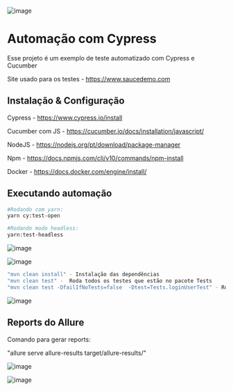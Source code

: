 ![image](https://github.com/user-attachments/assets/5f10a55d-13b1-43de-8519-ce1d244c8de0)


# Automação com Cypress 

Esse projeto é um exemplo de teste automatizado com Cypress e Cucumber 

Site usado para os testes - https://www.saucedemo.com

## Instalação & Configuração


Cypress - https://www.cypress.io/install

Cucumber com JS - https://cucumber.io/docs/installation/javascript/

NodeJS - https://nodejs.org/pt/download/package-manager

Npm - https://docs.npmjs.com/cli/v10/commands/npm-install

Docker - https://docs.docker.com/engine/install/

## Executando automação 
```bash
#Rodando com yarn:
yarn cy:test-open

#Rodando modo headless:
yarn:test-headless 
```
![image](https://github.com/user-attachments/assets/ded6b6b9-1fa0-4a3a-a70e-88346fe2073f)

![image](https://github.com/user-attachments/assets/deae7662-f1fd-4572-b0f2-26ef9514dd65)



```bash
"mvn clean install" - Instalação das dependências
"mvn clean test" -  Roda todos os testes que estão no pacote Tests
"mvn clean test -DfailIfNoTests=false  -Dtest=Tests.loginUserTest" - Roda somente um arquivo nesse exemplo 'loginUserTest'
```

![image](https://github.com/user-attachments/assets/0f7fc1f2-d081-4b90-af0b-574a2341b2d0)

## Reports do Allure

Comando para gerar reports:

"allure serve allure-results target/allure-results/" 

![image](https://github.com/user-attachments/assets/e3d34349-d07f-4e6f-9f69-9c03063a588b)


![image](https://github.com/user-attachments/assets/65601414-ba03-4410-910c-4775aeb18985)

